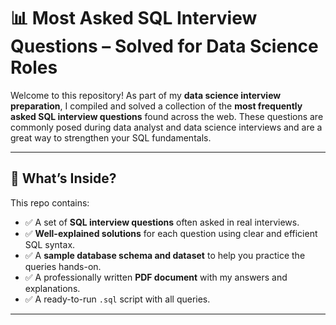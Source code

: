 # 📊 Most Asked SQL Interview Questions – Solved for Data Science Roles

Welcome to this repository! As part of my **data science interview preparation**, I compiled and solved a collection of the **most frequently asked SQL interview questions** found across the web. These questions are commonly posed during data analyst and data science interviews and are a great way to strengthen your SQL fundamentals.

---

## 🧠 What’s Inside?

This repo contains:

- ✅ A set of **SQL interview questions** often asked in real interviews.
- ✅ **Well-explained solutions** for each question using clear and efficient SQL syntax.
- ✅ A **sample database schema and dataset** to help you practice the queries hands-on.
- ✅ A professionally written **PDF document** with my answers and explanations.
- ✅ A ready-to-run `.sql` script with all queries.

---
